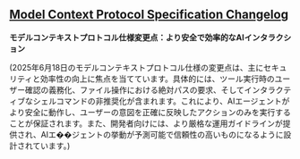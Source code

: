 ## [Model Context Protocol Specification Changelog](https://modelcontextprotocol.io/specification/2025-06-18/changelog)

**モデルコンテキストプロトコル仕様変更点：より安全で効率的なAIインタラクション**

(2025年6月18日のモデルコンテキストプロトコル仕様の変更点は、主にセキュリティと効率性の向上に焦点を当てています。具体的には、ツール実行時のユーザー確認の義務化、ファイル操作における絶対パスの要求、そしてインタラクティブなシェルコマンドの非推奨化が含まれます。これにより、AIエージェントがより安全に動作し、ユーザーの意図を正確に反映したアクションのみを実行することが保証されます。また、開発者向けには、より厳格な運用ガイドラインが提供され、AIエ��ジェントの挙動が予測可能で信頼性の高いものになるように設計されています。)
